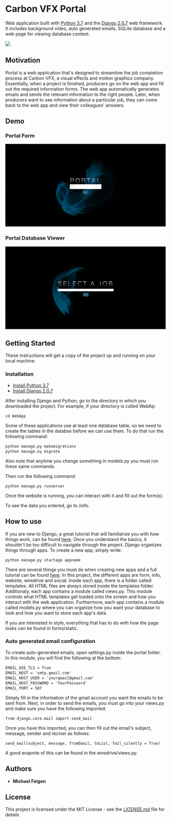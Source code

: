 # Carbon VFX Portal 

Web application built with [Python 3.7](https://www.python.org/downloads/release/python-370/) and the [Django 2.0.7](https://www.djangoproject.com/download/) web framework. It includes background video, auto generated emails, SQLite database and a web page for viewing database content. 

<img src="/form/static/form/img/loop.gif">

## Motivation
Portal is a web application that's designed to streamline the job completion process at Carbon VFX, a visual effects and motion graphics company. Essentially, when a project is finished, producers go on the web app and fill out the required information forms. The web app automatically generates emails and sends the relevant information to the right people. Later, when producers want to see information about a particular job, they can come back to the web app and view their colleagues' answers. 


## Demo

### Portal Form

<img src="/form/static/form/img/form.gif">

### Portal Database Viewer

<img src="/form/static/form/img/DbView.gif">


## Getting Started

These instructions will get a copy of the project up and running on your local machine.


### Installation
* [Install Python 3.7](https://www.python.org/downloads/release/python-370/)
* [Install Django 2.0.7](https://www.djangoproject.com/download/)

After installing Django and Python, go to the directory in which you downloaded the project. For example, if your directory is called WebAp:
```
cd WebApp
```
Some of these applications use at least one database table, so we need to create the tables in the databse before we can use them. To do that run the following command:
```
python manage.py makemigrations
python manage.oy migrate
```
Also note that anytime you change something in models.py you must run these same commands.

Then run the following command:
```
python manage.py runserver
```
Once the website is running, you can interact with it and fill out the form(s).

To see the data you entered, go to /info.

## How to use 

If you are new to Django, a great tutorial that will familiarize you with how things work, can be found [here](https://docs.djangoproject.com/en/2.0/intro/tutorial01/). Once you understand the basics, it shouldn't be too difficult to navigate through the project. Django organizes things through apps. To create a new app, simply write:

```
python manage.py startapp appname
```
There are several things you must do when creating new apps and a full tutorial can be found [here](https://docs.djangoproject.com/en/2.0/intro/tutorial01/). In this project, the different apps are form, info, website, wiredrive and social. Inside each app, there is a folder called templates. All HTML files are always stored inside the templates folder. Additionaly, each app contains a module called views.py. This module controls what HTML templates get loaded onto the screen and how you interact with the web application. Furthermore, each app contains a module called models.py where you can organize how you want your database to look and how you want to store each app's data. 

If you are interested in style, everything that has to do with how the page looks can be found in forms/static. 

### Auto generated email configuration 
To create auto-generated emails, open settings.py inside the portal folder. In this module, you will find the following at the bottom:
```
EMAIL_USE_TLS = True 
EMAIL_HOST = 'smtp.gmail.com'
EMAIL_HOST_USER = 'yourgmail@gmail.com'
EMAIL_HOST_PASSWORD = 'YourPassword'
EMAIL_PORT = 587
```
Simply fill in the information of the gmail account you want the emails to be sent from. Next, in order to send the emails, you must go into your views.py and make sure you have the following imported:
```
from django.core.mail import send_mail
```
Once you have this imported, you can then fill out the email's subject, message, sender and reciver as follows:
```
send_mail(subject, message, fromEmail, toList, fail_silently = True)
```
A good exapmle of this can be found in the wiredrive/views.py.

## Authors

* **Michael Feigen** 

## License

This project is licensed under the MIT License - see the [LICENSE.md](portal/LICENSE) file for details

